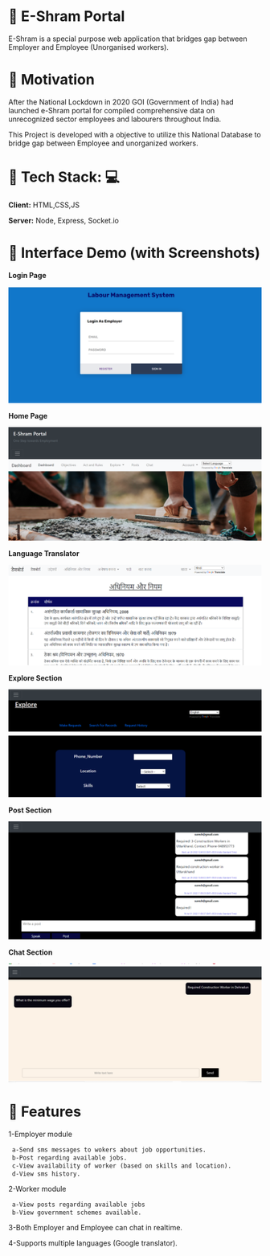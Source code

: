 # 📌 E-Shram Portal 


E-Shram is a special purpose  web application  that bridges gap between Employer and Employee (Unorganised workers). 



# 📌 Motivation
After the National Lockdown in 2020 GOI (Government of India) had launched 
e-Shram portal for compiled comprehensive data on unrecognized sector employees and labourers throughout India.

This Project is developed with a objective to utilize this National Database  to bridge  gap between Employee and unorganized workers.

# 📌 Tech Stack: 💻

**Client:** HTML,CSS,JS

**Server:** Node, Express, Socket.io

# 📌  Interface Demo (with Screenshots)

**Login Page**

![Employee data](images\lb0.png?raw=true )

**Home Page**

![Employee data](images/lb1.png?raw=true )

**Language Translator**

![Employee data](images/lb2.png?raw=true )

**Explore Section**

![Employee data](images/lb3.png?raw=true )

**Post Section**

![Employee data](images/lb4.png?raw=true )

**Chat Section**

![Employee data](images/lb5.png?raw=true )
# 📌 Features 

1-Employer module

     a-Send sms messages to wokers about job opportunities.
     b-Post regarding available jobs.
     c-View availability of worker (based on skills and location).
     d-View sms history.
       
2-Worker module
   
     a-View posts regarding available jobs
     b-View government schemes available.

3-Both Employer and Employee can chat in realtime.

4-Supports multiple languages (Google translator).
